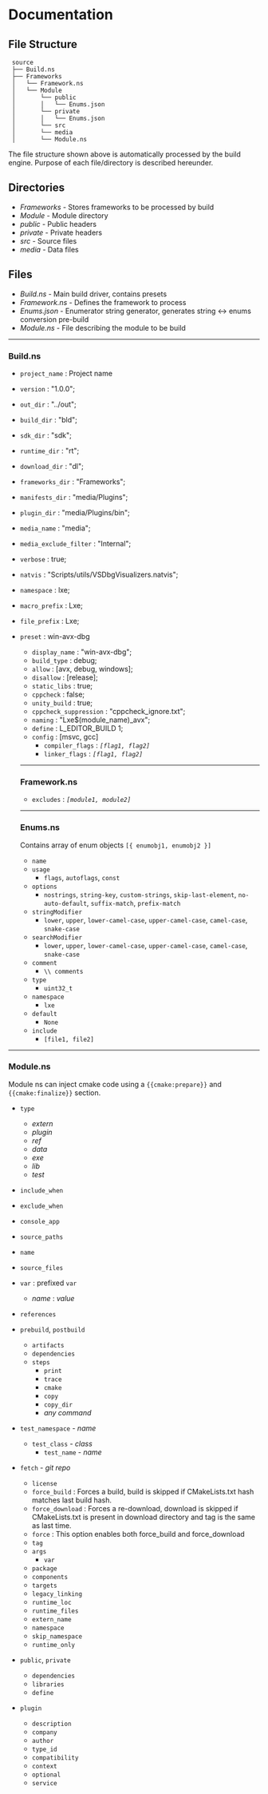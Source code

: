 ﻿# Documentation


## File Structure

```
 source
 ├── Build.ns
 ├── Frameworks
 │   └── Framework.ns
 │   └── Module
 │       └── public
 │       │   └── Enums.json
 │       └── private
 │       │   └── Enums.json
 │       └── src
 │       └── media
 │       └── Module.ns
```


The file structure shown above is automatically processed by the build engine.
Purpose of each file/directory is described hereunder.


## Directories

- *Frameworks* - Stores frameworks to be processed by build
- *Module* - Module directory
- *public* - Public headers
- *private* - Private headers
- *src* - Source files
- *media* - Data files

## Files

- *Build.ns* - Main build driver, contains presets
- *Framework.ns* - Defines the framework to process
- *Enums.json* - Enumerator string generator, generates string <-> enums conversion pre-build
- *Module.ns* - File describing the module to be build

-------------------------------------

### Build.ns

- ``project_name``   : Project name
- ``version``        : "1.0.0";
- ``out_dir``        : "../out";
- ``build_dir``      : "bld";
- ``sdk_dir``        : "sdk";
- ``runtime_dir``    : "rt";
- ``download_dir``   : "dl";
- ``frameworks_dir`` : "Frameworks";
- ``manifests_dir``  : "media/Plugins";
- ``plugin_dir``     : "media/Plugins/bin"; 
- ``media_name``     : "media";
- ``media_exclude_filter``     : "Internal";
- ``verbose``        : true;
- ``natvis``         : "Scripts/utils/VSDbgVisualizers.natvis";
- ``namespace``      : lxe;
- ``macro_prefix``   : Lxe;
- ``file_prefix``    : Lxe;
- ``preset``         : win-avx-dbg
  - ``display_name``         : "win-avx-dbg";
  - ``build_type``           : debug;
  - ``allow``                : [avx, debug, windows];
  - ``disallow``             : [release];
  - ``static_libs``          : true;
  - ``cppcheck``             : false;
  - ``unity_build``          : true; 
  - ``cppcheck_suppression`` : "cppcheck_ignore.txt";
  - ``naming``               : "Lxe$(module_name)_avx";
  - ``define``               : L_EDITOR_BUILD 1;
  - ``config``               : [msvc, gcc]
      - ``compiler_flags``   : *``[flag1, flag2]``*
      - ``linker_flags``      : *``[flag1, flag2]``*
  
  -------------------------------------

  ### Framework.ns

  - ``excludes`` : *``[module1, module2]``*

  -------------------------------------

  ### Enums.ns

  Contains array of enum objects ``[{ enumobj1, enumobj2 }]``

  - `name`
  - `usage` 
      - `flags`, `autoflags`, `const`
  - `options`
      - `nostrings`, `string-key`, `custom-strings`, `skip-last-element`, `no-auto-default`, `suffix-match`, `prefix-match`
  - `stringModifier`
      - `lower`, `upper`, `lower-camel-case`, `upper-camel-case`, `camel-case`, `snake-case`
  - `searchModifier`
      - `lower`, `upper`, `lower-camel-case`, `upper-camel-case`, `camel-case`, `snake-case`
  - `comment`
      - `\\ comments`
  - `type`
      - `uint32_t`
  - `namespace`
      - `lxe`
  - `default`
      - `None`
  - `include`
      - `[file1, file2]`

-------------------------------------

### Module.ns

Module ns can inject cmake code using a `{{cmake:prepare}}` and `{{cmake:finalize}}` section.

- `type`
    - *extern*
    - *plugin*
    - *ref*
    - *data*
    - *exe*
    - *lib*
    - *test*
- `include_when`
- `exclude_when`
- `console_app`
- `source_paths`
- `name`
- `source_files`
- `var` : prefixed `var`
    - *name* : *value*
- `references`
- `prebuild`, `postbuild`
  - `artifacts`
  - `dependencies`
  - `steps`
    - `print`
    - `trace`
    - `cmake`
    - `copy`
    - `copy_dir`
    - *any command* 
- `test_namespace` - *name*
  - `test_class`  - *class*
    - `test_name`  - *name*
  
- `fetch` - *git repo*
  - `license`
  - `force_build` : Forces a build, build is skipped if CMakeLists.txt hash matches last build hash.
  - `force_download` : Forces a re-download, download is skipped if CMakeLists.txt is present in download directory and tag is the same as last time.
  - `force` : This option enables both force_build and force_download
  - `tag`
  - `args`
    - `var` 
  - `package`
  - `components`
  - `targets`
  - `legacy_linking`
  - `runtime_loc`
  - `runtime_files`
  - `extern_name`
  - `namespace`
  - `skip_namespace`
  - `runtime_only`
- `public`, `private`
  - `dependencies`
  - `libraries`
  - `define`
- `plugin`
  - `description`
  - `company`
  - `author`
  - `type_id`
  - `compatibility`
  - `context`
  - `optional`
  - `service`
  
